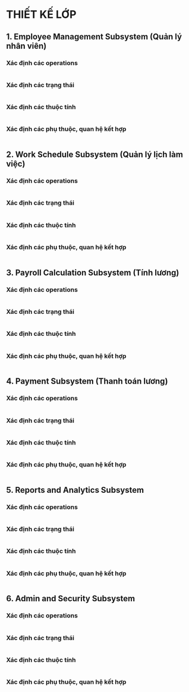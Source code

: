 # THIẾT KẾ LỚP
## **1. Employee Management Subsystem (Quản lý nhân viên)**
### Xác định các operations
![]()
### Xác định các trạng thái
![]()
### Xác định các thuộc tính
![]()
### Xác định các phụ thuộc, quan hệ kết hợp
![]()
## **2. Work Schedule Subsystem (Quản lý lịch làm việc)**
### Xác định các operations
![]()
### Xác định các trạng thái
![]()
### Xác định các thuộc tính
![]()
### Xác định các phụ thuộc, quan hệ kết hợp
![]()
## **3. Payroll Calculation Subsystem (Tính lương)**
### Xác định các operations
![]()
### Xác định các trạng thái
![]()
### Xác định các thuộc tính
![]()
### Xác định các phụ thuộc, quan hệ kết hợp
![]()
## **4. Payment Subsystem (Thanh toán lương)**
### Xác định các operations
![]()
### Xác định các trạng thái
![]()
### Xác định các thuộc tính
![]()
### Xác định các phụ thuộc, quan hệ kết hợp
![]()
## **5. Reports and Analytics Subsystem**
### Xác định các operations
![]()
### Xác định các trạng thái
![]()
### Xác định các thuộc tính
![]()
### Xác định các phụ thuộc, quan hệ kết hợp
![]()
## **6. Admin and Security Subsystem**
### Xác định các operations
![]()
### Xác định các trạng thái
![]()
### Xác định các thuộc tính
![]()
### Xác định các phụ thuộc, quan hệ kết hợp
![]()
